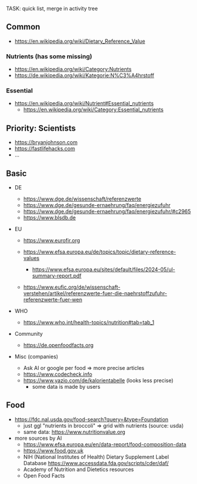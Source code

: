
TASK: quick list, merge in activity tree


Common
----------------------------------------------------------

- https://en.wikipedia.org/wiki/Dietary_Reference_Value

### Nutrients (has some missing)

- https://en.wikipedia.org/wiki/Category:Nutrients
- https://de.wikipedia.org/wiki/Kategorie:N%C3%A4hrstoff

### Essential

- https://en.wikipedia.org/wiki/Nutrient#Essential_nutrients
  - https://en.wikipedia.org/wiki/Category:Essential_nutrients


Priority: Scientists
----------------------------------------------------------

- https://bryanjohnson.com
- https://fastlifehacks.com
- ...


Basic
----------------------------------------------------------

- DE
  
  - https://www.dge.de/wissenschaft/referenzwerte
  - https://www.dge.de/gesunde-ernaehrung/faq/energiezufuhr
  - https://www.dge.de/gesunde-ernaehrung/faq/energiezufuhr/#c2965
  - https://www.blsdb.de

- EU

  - https://www.eurofir.org

  - https://www.efsa.europa.eu/de/topics/topic/dietary-reference-values
    - https://www.efsa.europa.eu/sites/default/files/2024-05/ul-summary-report.pdf
  - https://www.eufic.org/de/wissenschaft-verstehen/artikel/referenzwerte-fuer-die-naehrstoffzufuhr-referenzwerte-fuer-wen

- WHO

  - https://www.who.int/health-topics/nutrition#tab=tab_1

- Community

  - https://de.openfoodfacts.org

- Misc (companies)

  - Ask AI or google per food => more precise articles
  - https://www.codecheck.info
  - https://www.yazio.com/de/kalorientabelle (looks less precise)
    - some data is made by users


Food
----------------------------------------------------------

- https://fdc.nal.usda.gov/food-search?query=&type=Foundation
  - just ggl "nutrients in broccoli" => grid with nutrients (source: usda)
  - same data: https://www.nutritionvalue.org
- more sources by AI
  - https://www.efsa.europa.eu/en/data-report/food-composition-data
  - https://www.food.gov.uk
  - NIH (National Institutes of Health) Dietary Supplement Label Database https://www.accessdata.fda.gov/scripts/cder/daf/
  - Academy of Nutrition and Dietetics resources
  - Open Food Facts
